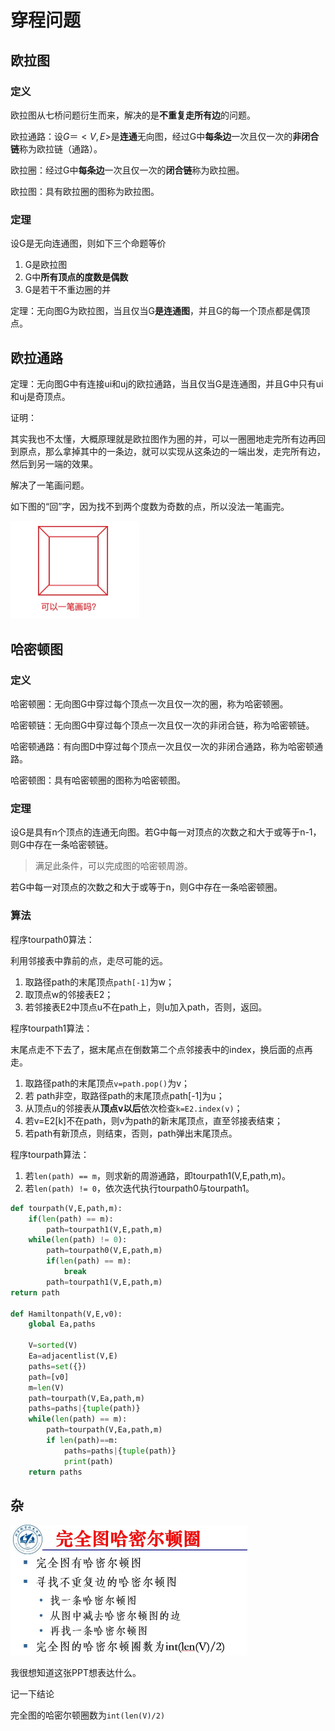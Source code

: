 # 穿程问题

## 欧拉图

### 定义

欧拉图从七桥问题衍生而来，解决的是**不重复走所有边**的问题。

欧拉通路：设$G＝<V,E>$是**连通**无向图，经过G中**每条边**一次且仅一次的**非闭合链**称为欧拉链（通路）。

欧拉圈：经过G中**每条边**一次且仅一次的**闭合链**称为欧拉圈。

欧拉图：具有欧拉圈的图称为欧拉图。

### 定理

设G是无向连通图，则如下三个命题等价

1. G是欧拉图
2. G中**所有顶点的度数是偶数**
3. G是若干不重边圈的并

定理：无向图G为欧拉图，当且仅当G**是连通图**，并且G的每一个顶点都是偶顶点。

## 欧拉通路

定理：无向图G中有连接ui和uj的欧拉通路，当且仅当G是连通图，并且G中只有ui和uj是奇顶点。

证明：

其实我也不太懂，大概原理就是欧拉图作为圈的并，可以一圈圈地走完所有边再回到原点，那么拿掉其中的一条边，就可以实现从这条边的一端出发，走完所有边，然后到另一端的效果。

解决了一笔画问题。

如下图的“回”字，因为找不到两个度数为奇数的点，所以没法一笔画完。

<img src="./img/一笔画.jpg" style="zoom:50%;" />

## 哈密顿图

### 定义

哈密顿圈：无向图G中穿过每个顶点一次且仅一次的圈，称为哈密顿圈。

哈密顿链：无向图G中穿过每个顶点一次且仅一次的非闭合链，称为哈密顿链。

哈密顿通路：有向图D中穿过每个顶点一次且仅一次的非闭合通路，称为哈密顿通路。

哈密顿图：具有哈密顿圈的图称为哈密顿图。

### 定理

设G是具有n个顶点的连通无向图。若G中每一对顶点的次数之和大于或等于n-1，则G中存在一条哈密顿链。

> 满足此条件，可以完成图的哈密顿周游。

若G中每一对顶点的次数之和大于或等于n，则G中存在一条哈密顿圈。

### 算法

程序tourpath0算法：

利用邻接表中靠前的点，走尽可能的远。

1. 取路径path的末尾顶点`path[-1]`为w；
2. 取顶点w的邻接表E2；
3. 若邻接表E2中顶点u不在path上，则u加入path，否则，返回。

程序tourpath1算法：

末尾点走不下去了，据末尾点在倒数第二个点邻接表中的index，换后面的点再走。

1. 取路径path的末尾顶点`v=path.pop()`为v；
2. 若 path非空，取路径path的末尾顶点path[-1]为u；
3. 从顶点u的邻接表从**顶点v以后**依次检查`k=E2.index(v)`；
4. 若v=E2[k]不在path，则v为path的新末尾顶点，直至邻接表结束；
5. 若path有新顶点，则结束，否则，path弹出末尾顶点。

程序tourpath算法：

1. 若`len(path) == m`，则求新的周游通路，即tourpath1(V,E,path,m)。
2. 若`len(path) != 0`，依次迭代执行tourpath0与tourpath1。

```python
def tourpath(V,E,path,m):
    if(len(path) == m):
        path=tourpath1(V,E,path,m)
    while(len(path) != 0):
        path=tourpath0(V,E,path,m)
        if(len(path) == m):
            break
        path=tourpath1(V,E,path,m)
return path 

def Hamiltonpath(V,E,v0):
    global Ea,paths

    V=sorted(V)
    Ea=adjacentlist(V,E)
    paths=set({})
    path=[v0]
    m=len(V)
    path=tourpath(V,Ea,path,m)
    paths=paths|{tuple(path)}
    while(len(path) == m):
        path=tourpath(V,Ea,path,m)
        if len(path)==m:
            paths=paths|{tuple(path)}
            print(path)
    return paths 
```

## 杂

<img src="./img/04-P43.jpg" style="zoom:50%;" />

我很想知道这张PPT想表达什么。

记一下结论

完全图的哈密尔顿圈数为`int(len(V)/2)`

